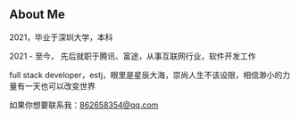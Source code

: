 ## About Me

2021，毕业于深圳大学，本科

2021 - 至今， 先后就职于腾讯、富途，从事互联网行业，软件开发工作

full stack developer，estj，眼里是星辰大海，崇尚人生不该设限，相信渺小的力量有一天也可以改变世界

如果你想要联系我：862658354@qq.com